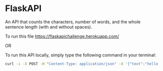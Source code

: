 # FlaskAPI
An API that counts the characters, number of words, and the whole sentence length (with and without spaces).

To run this file
https://flaskapichallenge.herokuapp.com/

OR

To run this API locally, simply type the following command in your terminal:
```sh
curl -i -X POST -H "Content-Type: application/json" -d '{"text":"hello 2 times  "}' https://flaskapichallenge.herokuapp.com/analyze
```